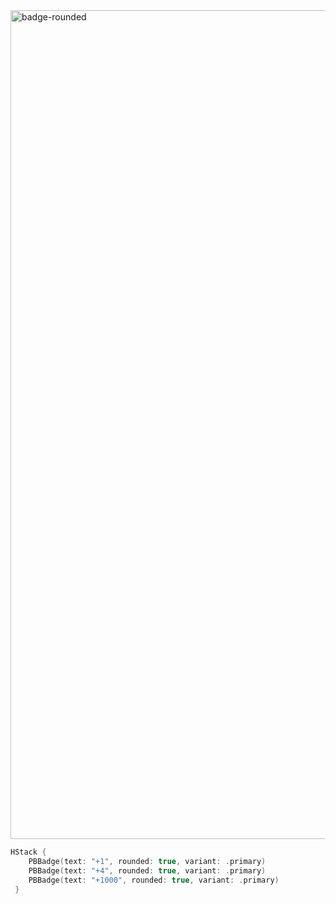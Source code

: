 <img width="1326" alt="badge-rounded" src="https://github.com/powerhome/playbook/assets/92755007/775a906f-0108-4ee1-a277-e7b9f2715a2b">

```swift
HStack {
    PBBadge(text: "+1", rounded: true, variant: .primary)
    PBBadge(text: "+4", rounded: true, variant: .primary)
    PBBadge(text: "+1000", rounded: true, variant: .primary)
 }
```
